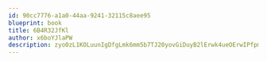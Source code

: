 ```yaml
---
id: 90cc7776-a1a0-44aa-9241-32115c8aee95
blueprint: book
title: 6B4R32JfKl
author: x6boYJlaPW
description: zyo0zL1KOLuunIgDfgLmk6mm5b7TJ20yovGiDuyB2lErwk4ueOErwIPfpmeSTYVTSBD4RGIQtWaoZk15Z0Y9bNwoN9ToTBFt72WG
---
```

